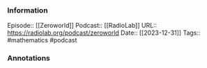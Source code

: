 ### Information

Episode:: [[Zeroworld]]
Podcast:: [[RadioLab]]
URL:: https://radiolab.org/podcast/zeroworld
Date:: [[2023-12-31]]
Tags:: #mathematics 
#podcast


### Annotations

